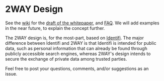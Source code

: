 # 2WAY Design


See the [wiki](https://github.com/2WAY/Design/wiki) for the [draft of the whitepaper](https://github.com/2WAY/Design/wiki/Whitepaper), and [FAQ](https://github.com/2WAY/Design/wiki/FAQ). We will add examples in the near future, to explain the concept further.

The 2WAY design is, for the most-part, based on [Identifi](https://github.com/identifi/identifi). The major difference between Identifi and 2WAY is that Identifi is intended for public data, such as personal information that can already be found through publicly accessible search engines, whereas 2WAY's design intends to secure the exchange of private data among trusted parties.

Feel free to post your questions, comments, and/or suggestions as an issue.
